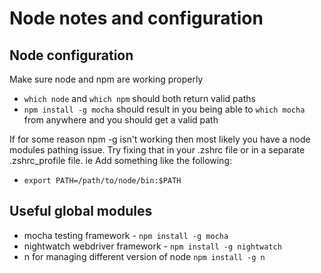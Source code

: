 # Node notes and configuration

## Node configuration

Make sure node and npm are working properly

- `which node` and `which npm` should both return valid paths
- `npm install -g mocha` should result in you being able to `which mocha` from
anywhere and you should get a valid path

If for some reason npm -g isn't working then most likely you have a node modules
pathing issue. Try fixing that in your .zshrc file or in a separate .zshrc_profile
file. ie Add something like the following:

- `export PATH=/path/to/node/bin:$PATH`

## Useful global modules

- mocha testing framework - `npm install -g mocha`
- nightwatch webdriver framework - `npm install -g nightwatch`
- n for managing different version of node `npm install -g n`
